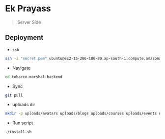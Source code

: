 # Ek Prayass

> Server Side

## Deployment

- `ssh`

```bash
ssh -i "secret.pem" ubuntu@ec2-15-206-186-80.ap-south-1.compute.amazonaws.com
```

- Navigate

```bash
cd tobacco-marshal-backend
```

- Sync

```bash
git pull
```

- uploads dir

```bash
mkdir -p uploads/avatars uploads/blogs uploads/courses uploads/events uploads/posters
```

- Run script

```bash
./install.sh
```
